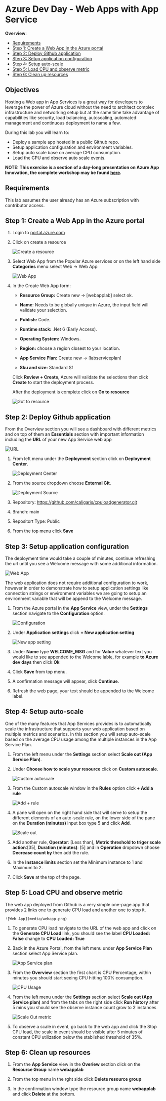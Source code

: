 # Azure Dev Day - Web Apps with App Service

<!-- TOC -->
**Overview**: 

- [Requirements](#requirements)
- [Step 1: Create a Web App in the Azure portal](#step-1-create-a-web-app-in-the-azure-portal)
- [Step 2: Deploy Github application ](#step-2-deploy-github-application)
- [Step 3: Setup application configuration](#step-3-setup-application-configuration)
- [Step 4: Setup auto-scale](#step-4-setup-auto-scale)
- [Step 5: Load CPU and observe metric](#step-5-load-cpu-and-observe-metric)
- [Step 6: Clean up resources](#step-6-clean-up-resources)


<!-- TOC -->

## Objectives 

Hosting a Web app in App Services is a great way for developers to leverage the power of Azure cloud without the need to architect complex infrastructure and networking setup but at the same time take advantage of capabilities like security, load balancing, autoscaling, automated management and continuous deployment to name a few.

During this lab you will learn to:

- Deploy a sample app hosted in a public Github repo.
- Setup application configuration and environment variables.
- Setup auto scale base on average CPU consumption.
- Load the CPU and observe auto scale events.


**NOTE: This exercise is a section of a day-long presentation on Azure App Innovation, the complete workshop may be found [here](https://aka.ms/azuredevdaylabs).**

## Requirements

This lab assumes the user already has an Azure subscription with contributor access. 

## Step 1: Create a Web App in the Azure portal

1. Login to [portal.azure.com](https://portal.azure.com)

2. Click on create a resource

    ![Create a resource](media/create_a_resource.png)

3. Select Web App from the Popular Azure services or on the left hand side **Categories** menu select Web -> Web App

    ![Web App](media/web_app.png)

4. In the Create Web App form:
    
    - **Resource Group:** Create new -> \[webapplab\] select ok.
    
    - **Name:** Needs to be globally unique in Azure, the input field will validate your selection.
    - **Publish:** Code.
    - **Runtime stack:** .Net 6 (Early Access).
    - **Operating System:** Windows.
    - **Region:** choose a region closest to your location.
    - **App Service Plan:** Create new -> \[labserviceplan\] 
    - **Sku and size:** Standard S1
    
    Click **Review + Create**, Azure will validate the selections then click **Create** to start the deployment process.

    After the deployment is complete click on **Go to resource**

    ![Got to resource](media/go_to_resource.png)


## Step 2: Deploy Github application

From the Overview section you will see a dashboard with different metrics and on top of them an **Essentials** section with important information including the **URL** of your new App Service web app

![URL](media/url.png)

1. From left menu under the **Deployment** section click on **Deployment Center**.
    
    ![Deployment Center](media/deployment_center.png)

2. From the source dropdown choose **External Git**.
    
    ![Deployment Source](media/deployment_source.png)

3. Repository: https://github.com/caligaris/cpuloadgenerator.git

4. Branch: main 

5. Repositort Type: Public

5. From the top menu click **Save**


## Step 3: Setup application configuration

The deployment time would take a couple of minutes, continue refreshing the url until you see a Welcome message with some additional information.

![Web App](media/webapp_html.png)

The web application does not require additional configuration to work, however in order to demonstrate how to setup application settings like connection strings or environment variables we are going to setup an environment variable that will be append to the Welcome message.

1. From the Azure portal in the **App Service** view, under the **Settings** section navigate to the **Configuration** option.

    ![Configuration](media/configuration.png)

2. Under **Application settings** click **+ New application setting**

    ![New app setting](media/new_app_setting.png)

3. Under **Name** type **WELCOME_MSG** and for **Value** whatever text you would like to see appended to the Welcome lable, for example **to Azure dev days** then click **Ok**

4. Click **Save** from top menu.

5. A confirmation message will appear, click **Continue**.

6. Refresh the web page, your text should be appended to the Welcome label.

## Step 4: Setup auto-scale 

One of the many features that App Services provides is to automatically scale the infrastructure that supports your web application based on multiple metrics and scenarios. In this section you will setup auto-scale based on the average CPU usage among the multiple instances in the App Service Plan.

1. From the left menu under the **Settings** section select **Scale out (App Service Plan)**.

2. Under **Choose how to scale your resource** click on **Custom autoscale**. 

    ![Custom autoscale](media/custom_autoscale.png)

3. From the Custom autoscale window in the **Rules** option click **+ Add a rule**

    ![Add + rule](media/add_rule.png)
4. A pane will open on the right hand side that will serve to setup the different elements of an auto-scale rule, on the lower side of the pane on the **Duration (minutes)** input box type 5 and click **Add**.

    ![Scale out](media/scale_out.png)

5. Add another rule, **Operator**: [Less than], **Metric threshold to triger scale action**:[35], **Duration (minutes)**: [5] and in **Operation** dropdown choose **Decrease count by** then add the rule.

6. In the **Instance limits** section set the Minimum instance to 1 and Maximum to 2.

7. Click **Save** at the top of the page.


## Step 5: Load CPU and observe metric

The web app deployed from Github is a very simple one-page app that provides 2 links one to generate CPU load and another one to stop it. 

    ![Web App](media/webapp.png)

1. To generate CPU load navigate to the URL of the web app and click on the **Generate CPU Load** link, you should see the label **CPU Loaded: False** change to **CPU Loaded: True**

2. Back in the Azure Portal, from the left menu under **App Service Plan** section select App Service plan.

    ![App Service plan](media/app_service_plan.png)

3. From the **Overview** section the first chart is CPU Percentage, within minutes you should start seeing CPU hitting 100% consumption.
    
    ![CPU Usage](media/cpu_usage.png)

4. From the left menu under the **Settings** section select **Scale out (App Service plan)** and from the tabs on the right side click **Run history** after 5 mins you should see the observe instance count grow to 2 instances.

    ![Scale Out metric](media/scale_out_metric.png)

5. To observe a scale in event, go back to the web app and click the Stop CPU load, the scale in event should be visible after 5 minutes of constant CPU utilization below the stablished threshold of 35%.

## Step 6: Clean up resources
1. From the **App Service** view in the **Overiew** section click on the **Resource Group** name **webapplab**

2. From the top menu in the rght side click **Delete resource group**

3. In the confirmation window type the resource group name **webapplab** and click **Delete** at the bottom.

